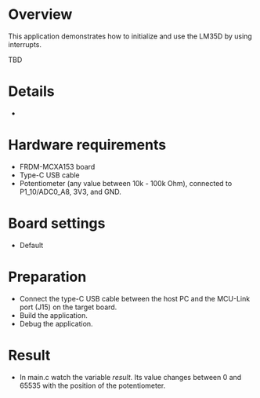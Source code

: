 Overview
========
This application demonstrates how to initialize and use the LM35D by using interrupts.

TBD

Details
====================
-

Hardware requirements
=====================
- FRDM-MCXA153 board
- Type-C USB cable
- Potentiometer (any value between 10k - 100k Ohm), connected to P1_10/ADC0_A8, 3V3, and GND.

Board settings
==============
- Default

Preparation
===========
- Connect the type-C USB cable between the host PC and the MCU-Link port (J15) on the target board.
- Build the application.
- Debug the application.

Result
======
- In main.c watch the variable *result*. Its value changes between 0 and 65535 with the position of the potentiometer.

